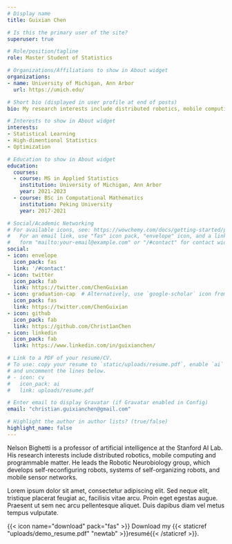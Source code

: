 ```yaml
---
# Display name
title: Guixian Chen

# Is this the primary user of the site?
superuser: true

# Role/position/tagline
role: Master Student of Statistics

# Organizations/Affiliations to show in About widget
organizations:
- name: University of Michigan, Ann Arbor
  url: https://umich.edu/

# Short bio (displayed in user profile at end of posts)
bio: My research interests include distributed robotics, mobile computing and programmable matter.

# Interests to show in About widget
interests:
- Statistical Learning
- High-dimentional Statistics
- Optimization

# Education to show in About widget
education:
  courses:
  - course: MS in Applied Statistics
    institution: University of Michigan, Ann Arbor
    year: 2021-2023
  - course: BSc in Computational Mathematics
    institution: Peking University
    year: 2017-2021

# Social/Academic Networking
# For available icons, see: https://wowchemy.com/docs/getting-started/page-builder/#icons
#   For an email link, use "fas" icon pack, "envelope" icon, and a link in the
#   form "mailto:your-email@example.com" or "/#contact" for contact widget.
social:
- icon: envelope
  icon_pack: fas
  link: '/#contact'
- icon: twitter
  icon_pack: fab
  link: https://twitter.com/ChenGuixian
- icon: graduation-cap  # Alternatively, use `google-scholar` icon from `ai` icon pack
  icon_pack: fas
  link: https://twitter.com/ChenGuixian
- icon: github
  icon_pack: fab
  link: https://github.com/Christ1anChen
- icon: linkedin
  icon_pack: fab
  link: https://www.linkedin.com/in/guixianchen/

# Link to a PDF of your resume/CV.
# To use: copy your resume to `static/uploads/resume.pdf`, enable `ai` icons in `params.toml`, 
# and uncomment the lines below.
# - icon: cv
#   icon_pack: ai
#   link: uploads/resume.pdf

# Enter email to display Gravatar (if Gravatar enabled in Config)
email: "christian.guixianchen@gmail.com"

# Highlight the author in author lists? (true/false)
highlight_name: false
---
```


Nelson Bighetti is a professor of artificial intelligence at the Stanford AI Lab. His research interests include distributed robotics, mobile computing and programmable matter. He leads the Robotic Neurobiology group, which develops self-reconfiguring robots, systems of self-organizing robots, and mobile sensor networks.

Lorem ipsum dolor sit amet, consectetur adipiscing elit. Sed neque elit, tristique placerat feugiat ac, facilisis vitae arcu. Proin eget egestas augue. Praesent ut sem nec arcu pellentesque aliquet. Duis dapibus diam vel metus tempus vulputate.

{{< icon name="download" pack="fas" >}} Download my {{< staticref "uploads/demo_resume.pdf" "newtab" >}}resumé{{< /staticref >}}.
